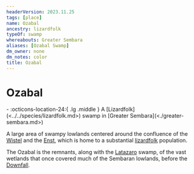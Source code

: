 ```yaml
---
headerVersion: 2023.11.25
tags: [place]
name: Ozabal
ancestry: lizardfolk
typeOf: swamp
whereabouts: Greater Sembara
aliases: [Ozabal Swamp]
dm_owner: none
dm_notes: color
title: Ozabal
---
```

# Ozabal
<div class="grid cards ext-narrow-margin ext-one-column" markdown>
-    :octicons-location-24:{ .lg .middle } A [Lizardfolk](<../../species/lizardfolk.md>) swamp in [Greater Sembara](<./greater-sembara.md>)  
</div>


A large area of swampy lowlands centered around the confluence of the [Wistel](<rivers/wistel-enst-watershed/wistel.md>) and the [Enst](<rivers/wistel-enst-watershed/enst.md>), which is home to a substantial [lizardfolk](<../../species/lizardfolk.md>) population. 

The Ozabal is the remnants, along with the [Latazaro](<./latazaro.md>) swamp, of the vast wetlands that once covered much of the Sembaran lowlands, before the [Downfall](<../../events/ancient/the-downfall.md>). 

